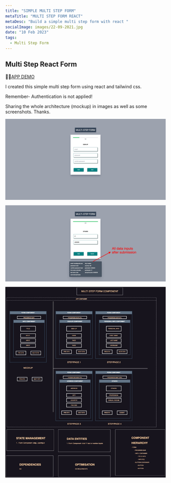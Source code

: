 ```yaml
---
title: "SIMPLE MULTI STEP FORM"
metaTitle: "MULTI STEP FORM REACT"
metaDesc: "Build a simple multi step form with react "
socialImage: images/22-09-2021.jpg
date: "10 Feb 2023"
tags:
  - Multi Step Form
---
```


## Multi Step React Form

🚀🚀[APP DEMO](https://gunvant8008.github.io/simple-multi-step-form/)

I created this simple multi step form using react and tailwind css.

Remember- Authentication is not applied!

Sharing the whole architecture (mockup) in images as well as some screenshots.
Thanks.

![App Screenshot](src/assets/images/01multiStepForm.png)

![App Screenshot](src/assets/images/02multiStepForm.png)

![App Architecture](src/assets/images/MultiStepForm.jpg)
